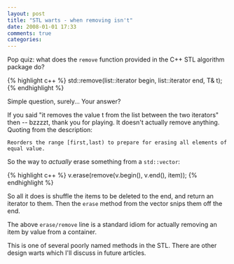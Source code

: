 ```yaml
---
layout: post
title: "STL warts - when removing isn't"
date: 2008-01-01 17:33
comments: true
categories: 
---
```


Pop quiz: what does the `remove` function provided in the C++ STL algorithm package do?

{% highlight c++ %}
std::remove(list<T>::iterator begin, list<T>::iterator end, T& t);
{% endhighlight %}

Simple question, surely... Your answer?

If you said "it removes the value t from the list between the two iterators" then -- bzzzzt, thank you for playing.  It doesn't actually remove anything.  Quoting from the description:

    Reorders the range [first,last) to prepare for erasing all elements of equal value.

So the way to <i>actually</i> erase something from a `std::vector`:

{% highlight c++ %}
v.erase(remove(v.begin(), v.end(), item));
{% endhighlight %}

So all it does is shuffle the items to be deleted to the end, and return an iterator to them.  Then the `erase` method from the vector snips them off the end.

The above `erase/remove` line is a standard idiom for actually removing an item by value from a container.

This is one of several poorly named methods in the STL.  There are other design warts which I'll discuss in future articles.
